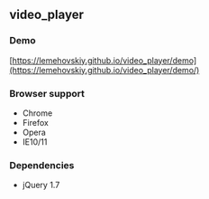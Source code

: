 video_player
-------

### Demo

[https://lemehovskiy.github.io/video_player/demo](https://lemehovskiy.github.io/video_player/demo/)

### Browser support

* Chrome
* Firefox
* Opera
* IE10/11


### Dependencies

* jQuery 1.7
